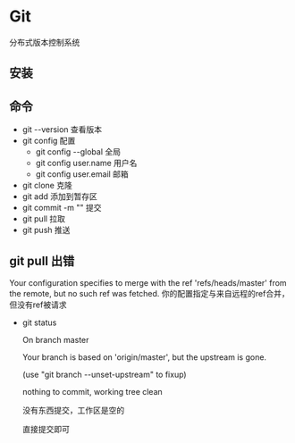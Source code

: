 # Git

分布式版本控制系统

## 安装

## 命令

* git --version 查看版本
* git config 配置
  * git config --global 全局
  * git config user.name 用户名
  * git config user.email 邮箱
* git clone 克隆
* git add 添加到暂存区
* git commit -m "" 提交
* git pull 拉取
* git push 推送

## git pull 出错

Your configuration specifies to merge with the ref 'refs/heads/master' from the remote, but no such ref was fetched.
你的配置指定与来自远程的ref合并，但没有ref被请求

* git status

    On branch master

    Your branch is based on 'origin/master', but the upstream is gone.

    (use "git branch --unset-upstream" to fixup)

    nothing to commit, working tree clean

    没有东西提交，工作区是空的

    直接提交即可
